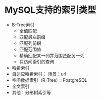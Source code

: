 # MySQL支持的索引类型

* B-Tree索引
  * 全值匹配
  * 匹配最左前缀
  * 匹配列前缀
  * 匹配范围值
  * 精确匹配某一列并范围匹配另一列
  * 只访问索引的查询
* 哈希索引
* 自适应哈希索引： 场景：url
* 空间数据索引（R-Tree）: PostgreSQL
* 全文索引
* 其他：分形树索引等

